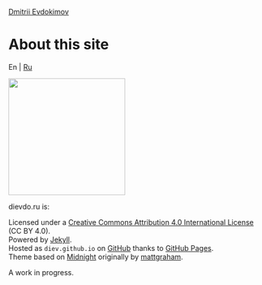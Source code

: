 [Dmitrii Evdokimov](en)

About this site
===============

En | [Ru](about "Russian language (по-русски)")

<img alt="" class="avatar width-full rounded-2" height="230" src="https://avatars3.githubusercontent.com/u/2707312?v=3&amp;s=460" width="230">

dievdo.ru is:

Licensed under a [Creative Commons Attribution 4.0 International License](http://creativecommons.org/licenses/by/4.0/) (CC BY 4.0).  
Powered by [Jekyll](http://jekyllrb.com/).  
Hosted as `diev.github.io` on [GitHub](http://github.com/diev/diev.github.io) thanks to [GitHub Pages](http://pages.github.com/).  
Theme based on [Midnight](https://pages-themes.github.io/midnight/) originally by [mattgraham](https://twitter.com/michigangraham).

A work in progress.
